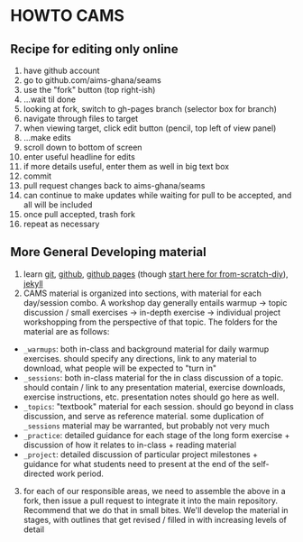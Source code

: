 HOWTO CAMS
==========

## Recipe for editing only online

 1. have github account
 2. go to github.com/aims-ghana/seams
 3. use the "fork" button (top right-ish)
 4. ...wait til done
 5. looking at fork, switch to gh-pages branch (selector box for branch)
 6. navigate through files to target
 7. when viewing target, click edit button (pencil, top left of view panel)
 8. ...make edits
 9. scroll down to bottom of screen
 10. enter useful headline for edits
 11. if more details useful, enter them as well in big text box
 12. commit
 13. pull request changes back to aims-ghana/seams
 14. can continue to make updates while waiting for pull to be accepted, and all will be included
 15. once pull accepted, trash fork
 16. repeat as necessary

## More General Developing material

 1. learn [git](http://git-scm.com/documentation "git docs"), [github](https://help.github.com/),
 [github pages](https://help.github.com/categories/github-pages-basics/) (though [start here for from-scratch-diy](https://pages.github.com/)), [jekyll](http://jekyllrb.com/)
 2. CAMS material is organized into sections, with material for each day/session combo.  A workshop
 day generally entails warmup -> topic discussion / small exercises -> in-depth exercise -> individual
 project workshopping from the perspective of that topic.  The folders for the material are
 as follows:
  - `_warmups`: both in-class and background material for daily warmup exercises.  should specify any directions,
  link to any material to download, what people will be expected to "turn in"
  - `_sessions`: both in-class material for the in class discussion of a topic.  should contain / link to any presentation material, exercise downloads, exercise instructions, etc.  presentation notes should go here as well.
  - `_topics`: "textbook" material for each session.  should go beyond in class discussion, and serve as reference material.  some duplication of `_sessions` material may be warranted, but probably not very much
  - `_practice`: detailed guidance for each stage of the long form exercise + discussion of how it relates to
  in-class + reading material
  - `_project`: detailed discussion of particular project milestones + guidance for what students need to
  present at the end of the self-directed work period.

 3. for each of our responsible areas, we need to assemble the above in a fork, then issue a pull request to integrate it into the main repository.  Recommend that we do that in small bites.  We'll develop the material
 in stages, with outlines that get revised / filled in with increasing levels of detail
